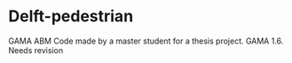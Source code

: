 # Delft-pedestrian
GAMA ABM
Code made by a master student for a thesis project. GAMA 1.6. Needs revision

